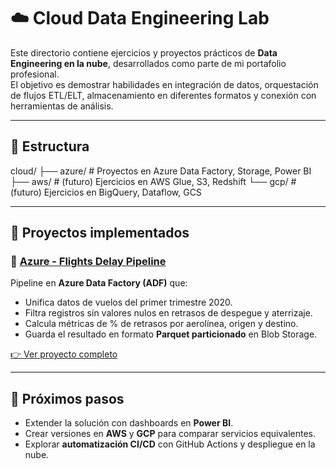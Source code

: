 # ☁️ Cloud Data Engineering Lab

Este directorio contiene ejercicios y proyectos prácticos de **Data Engineering en la nube**, desarrollados como parte de mi portafolio profesional.  
El objetivo es demostrar habilidades en integración de datos, orquestación de flujos ETL/ELT, almacenamiento en diferentes formatos y conexión con herramientas de análisis.

---

## 📂 Estructura

cloud/
├── azure/ # Proyectos en Azure Data Factory, Storage, Power BI
├── aws/ # (futuro) Ejercicios en AWS Glue, S3, Redshift
└── gcp/ # (futuro) Ejercicios en BigQuery, Dataflow, GCS

---

## 🚀 Proyectos implementados

### 🔹 [Azure - Flights Delay Pipeline](./azure)
Pipeline en **Azure Data Factory (ADF)** que:
- Unifica datos de vuelos del primer trimestre 2020.
- Filtra registros sin valores nulos en retrasos de despegue y aterrizaje.
- Calcula métricas de % de retrasos por aerolínea, origen y destino.
- Guarda el resultado en formato **Parquet particionado** en Blob Storage.

[👉 Ver proyecto completo](./azure)

---

## 📌 Próximos pasos
- Extender la solución con dashboards en **Power BI**.  
- Crear versiones en **AWS** y **GCP** para comparar servicios equivalentes.  
- Explorar **automatización CI/CD** con GitHub Actions y despliegue en la nube.
